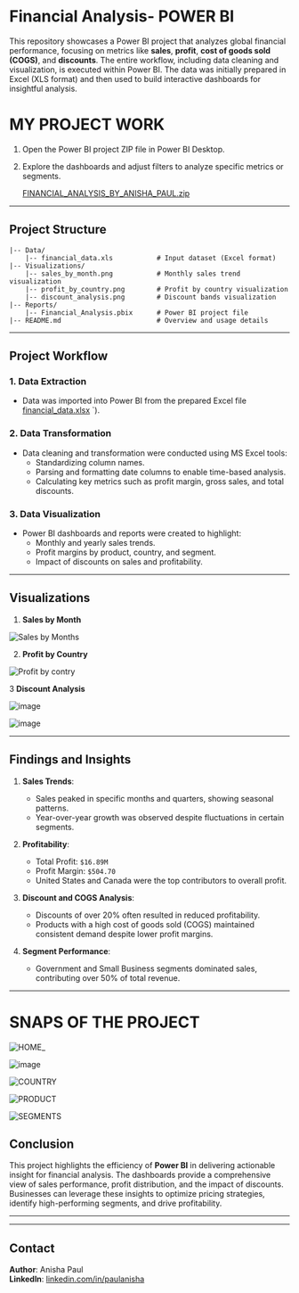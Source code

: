 # Financial Analysis- POWER BI
   
This repository showcases a Power BI project that analyzes global financial performance, focusing on metrics like **sales**, **profit**, **cost of goods sold (COGS)**, and **discounts**. The entire workflow, including data cleaning and visualization, is executed within Power BI. The data was initially prepared in Excel (XLS format) and then used to build interactive dashboards for insightful analysis.
# MY PROJECT WORK
1. Open the Power BI project ZIP file in Power BI Desktop.
2. Explore the dashboards and adjust filters to analyze specific metrics or segments.

   [FINANCIAL_ANALYSIS_BY_ANISHA_PAUL.zip](https://github.com/user-attachments/files/18140304/FINANCIAL_ANALYSIS_BY_ANISHA_PAUL.zip)

---

## Project Structure

```
|-- Data/ 
    |-- financial_data.xls           # Input dataset (Excel format)
|-- Visualizations/
    |-- sales_by_month.png           # Monthly sales trend visualization
    |-- profit_by_country.png        # Profit by country visualization
    |-- discount_analysis.png        # Discount bands visualization
|-- Reports/
    |-- Financial_Analysis.pbix      # Power BI project file
|-- README.md                        # Overview and usage details
```

---

## Project Workflow

### 1. Data Extraction
- Data was imported into Power BI from the prepared Excel file [financial_data.xlsx](https://github.com/user-attachments/files/18140283/financial_data.xlsx)
`).

### 2. Data Transformation
- Data cleaning and transformation were conducted using MS Excel tools:
  - Standardizing column names.
  - Parsing and formatting date columns to enable time-based analysis.
  - Calculating key metrics such as profit margin, gross sales, and total discounts.

### 3. Data Visualization
- Power BI dashboards and reports were created to highlight:
  - Monthly and yearly sales trends.
  - Profit margins by product, country, and segment.
  - Impact of discounts on sales and profitability.

---

## Visualizations

1. **Sales by Month**

   
 ![Sales by Months](https://github.com/user-attachments/assets/5045bd25-fcae-4589-92ab-8b4dbd901477)

2. **Profit by Country**

   
  ![Profit by contry](https://github.com/user-attachments/assets/6b86e961-e699-4cff-bda5-bdf4f53dabe3)



3 **Discount Analysis**


  ![image](https://github.com/user-attachments/assets/12af76d6-5029-4bb8-a759-c10fbb2e7024)

  
  ![image](https://github.com/user-attachments/assets/5c9e149f-4da1-45ed-8c45-79f9bd1c7e5c)



---

## Findings and Insights

1. **Sales Trends**:
   - Sales peaked in specific months and quarters, showing seasonal patterns.
   - Year-over-year growth was observed despite fluctuations in certain segments.

2. **Profitability**:
   - Total Profit: `$16.89M`
   - Profit Margin: `$504.70`
   - United States and Canada were the top contributors to overall profit.

3. **Discount and COGS Analysis**:
   - Discounts of over 20% often resulted in reduced profitability.
   - Products with a high cost of goods sold (COGS) maintained consistent demand despite lower profit margins.

4. **Segment Performance**:
   - Government and Small Business segments dominated sales, contributing over 50% of total revenue.

---
# SNAPS OF THE PROJECT

![HOME_](https://github.com/user-attachments/assets/a0aed1c4-79bf-4466-83c2-f8881c67d130)

![image](https://github.com/user-attachments/assets/860f872e-207a-4469-8a59-472dd772e817)

![COUNTRY](https://github.com/user-attachments/assets/144bb583-e088-4c5b-9e00-b0b745305c6e)

![PRODUCT](https://github.com/user-attachments/assets/120549fa-47c2-4395-b42e-4cb6055dab0e)

![SEGMENTS](https://github.com/user-attachments/assets/e729d501-0cc6-409c-b2b6-293eb62ba73a)

## Conclusion

This project highlights the efficiency of **Power BI** in delivering actionable insight for financial analysis. The dashboards provide a comprehensive view of sales performance, profit distribution, and the impact of discounts. Businesses can leverage these insights to optimize pricing strategies, identify high-performing segments, and drive profitability.

---


---

## Contact
**Author**: Anisha Paul  
**LinkedIn**: [linkedin.com/in/paulanisha](https://www.linkedin.com/in/paulanisha)
